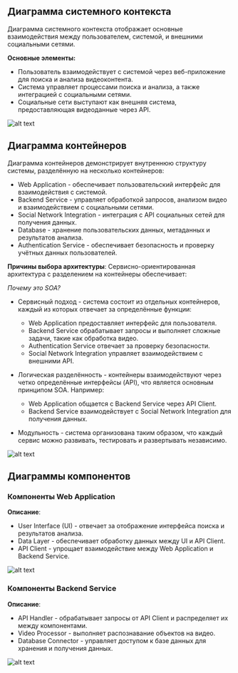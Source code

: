 ## Диаграмма системного контекста

Диаграмма системного контекста отображает основные взаимодействия между пользователем, системой, и внешними социальными сетями.

**Основные элементы:**
- Пользователь взаимодействует с системой через веб-приложение для поиска и анализа видеоконтента.
- Система управляет процессами поиска и анализа, а также интеграцией с социальными сетями.
- Социальные сети выступают как внешняя система, предоставляющая видеоданные через API.

![alt text](image-2.png)

## Диаграмма контейнеров

Диаграмма контейнеров демонстрирует внутреннюю структуру системы, разделённую на несколько контейнеров:

- Web Application - обеспечивает пользовательский интерфейс для взаимодействия с системой.
- Backend Service - управляет обработкой запросов, анализом видео и взаимодействием с социальными сетями.
- Social Network Integration - интеграция с API социальных сетей для получения данных.
- Database - хранение пользовательских данных, метаданных и результатов анализа.
- Authentication Service - обеспечивает безопасность и проверку учётных данных пользователей.

**Причины выбора архитектуры**:
Cервисно-ориентированная архитектура с разделением на контейнеры обеспечивает:

_Почему это SOA?_

- Сервисный подход - система состоит из отдельных контейнеров, каждый из которых отвечает за определённые функции:
    * Web Application предоставляет интерфейс для пользователя.
    * Backend Service обрабатывает запросы и выполняет сложные задачи, такие как обработка видео.
    * Authentication Service отвечает за проверку безопасности.
    *  Social Network Integration управляет взаимодействием с внешними API.

- Логическая разделённость - контейнеры взаимодействуют через четко определённые интерфейсы (API), что является основным принципом SOA. Например:
    * Web Application общается с Backend Service через API Client.
    * Backend Service взаимодействует с Social Network Integration для получения данных.

- Модульность - система организована таким образом, что каждый сервис можно развивать, тестировать и развертывать независимо.

![alt text](image-3.png)

## Диаграммы компонентов

### Компоненты Web Application
**Описание**:
- User Interface (UI) - отвечает за отображение интерфейса поиска и результатов анализа.
- Data Layer - обеспечивает обработку данных между UI и API Client.
- API Client - упрощает взаимодействие между Web Application и Backend Service.

![alt text](image-4.png)

### Компоненты Backend Service
**Описание**:
- API Handler - обрабатывает запросы от API Client и распределяет их между компонентами.
- Video Processor - выполняет распознавание объектов на видео.
- Database Connector - управляет доступом к базе данных для хранения и получения данных.

![alt text](image.png)
